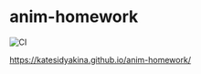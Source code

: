 # anim-homework

![CI](https://github.com/KateSidyakina/anim-homework/actions/workflows/web.yml/badge.svg)

https://katesidyakina.github.io/anim-homework/
